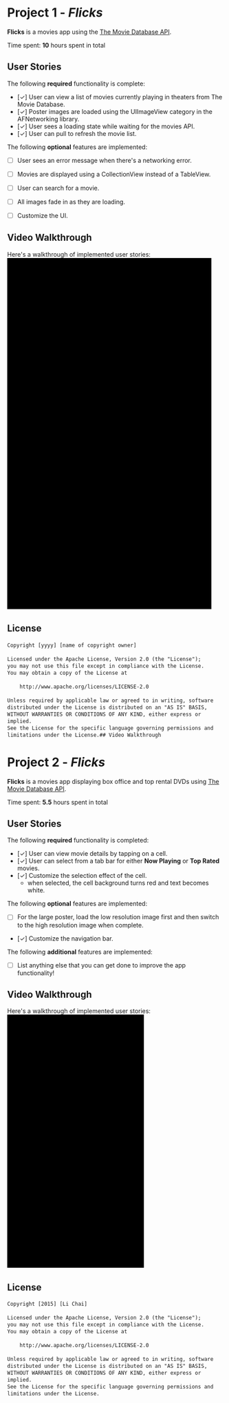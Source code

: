 # Project 1 - *Flicks*

**Flicks** is a movies app using the [The Movie Database API](http://docs.themoviedb.apiary.io/#).

Time spent: **10** hours spent in total

## User Stories

The following **required** functionality is complete:

- [✓] User can view a list of movies currently playing in theaters from The Movie Database.
- [✓] Poster images are loaded using the UIImageView category in the AFNetworking library.
- [✓] User sees a loading state while waiting for the movies API.
- [✓] User can pull to refresh the movie list.

The following **optional** features are implemented:

- [ ] User sees an error message when there's a networking error.
- [ ] Movies are displayed using a CollectionView instead of a TableView.
- [ ] User can search for a movie.
- [ ] All images fade in as they are loading.
- [ ] Customize the UI.


## Video Walkthrough 

Here's a walkthrough of implemented user stories:
![walkthrough](demo.gif)

## License

    Copyright [yyyy] [name of copyright owner]

    Licensed under the Apache License, Version 2.0 (the "License");
    you may not use this file except in compliance with the License.
    You may obtain a copy of the License at

        http://www.apache.org/licenses/LICENSE-2.0

    Unless required by applicable law or agreed to in writing, software
    distributed under the License is distributed on an "AS IS" BASIS,
    WITHOUT WARRANTIES OR CONDITIONS OF ANY KIND, either express or implied.
    See the License for the specific language governing permissions and
    limitations under the License.## Video Walkthrough 


# Project 2 - *Flicks*

**Flicks** is a movies app displaying box office and top rental DVDs using [The Movie Database API](http://docs.themoviedb.apiary.io/#).

Time spent: **5.5** hours spent in total
## User Stories

The following **required** functionality is completed:

- [✓] User can view movie details by tapping on a cell.
- [✓] User can select from a tab bar for either **Now Playing** or **Top Rated** movies.
- [✓] Customize the selection effect of the cell.
	- when selected, the cell background turns red and text becomes white. 

The following **optional** features are implemented:

- [ ] For the large poster, load the low resolution image first and then switch to the high resolution image when complete.
- [✓] Customize the navigation bar.

The following **additional** features are implemented:

- [ ] List anything else that you can get done to improve the app functionality!


## Video Walkthrough 

Here's a walkthrough of implemented user stories:
![walkthrough](demo2.gif)


## License

    Copyright [2015] [Li Chai]

    Licensed under the Apache License, Version 2.0 (the "License");
    you may not use this file except in compliance with the License.
    You may obtain a copy of the License at

        http://www.apache.org/licenses/LICENSE-2.0

    Unless required by applicable law or agreed to in writing, software
    distributed under the License is distributed on an "AS IS" BASIS,
    WITHOUT WARRANTIES OR CONDITIONS OF ANY KIND, either express or implied.
    See the License for the specific language governing permissions and
    limitations under the License.
